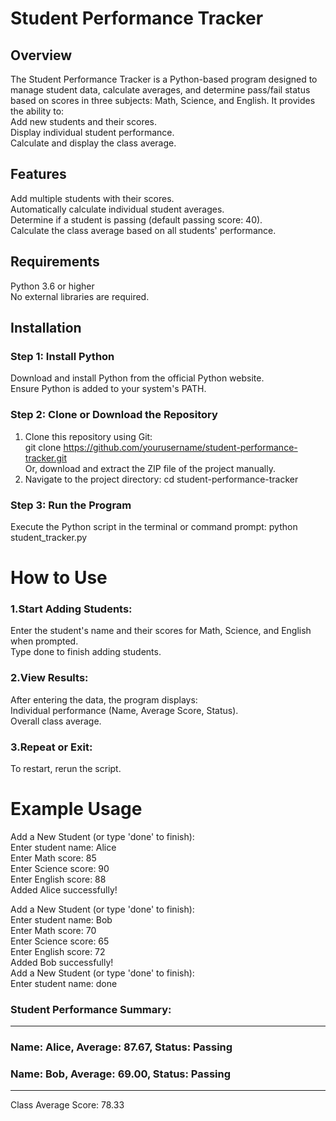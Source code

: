 # Student Performance Tracker
## Overview
The Student Performance Tracker is a Python-based program designed to manage student data, calculate averages, and determine pass/fail status based on scores in three subjects: Math, Science, and English. It provides the ability to:  
Add new students and their scores.  
Display individual student performance.  
Calculate and display the class average.  
## Features
Add multiple students with their scores.  
Automatically calculate individual student averages.  
Determine if a student is passing (default passing score: 40).  
Calculate the class average based on all students' performance.
## Requirements
Python 3.6 or higher  
No external libraries are required.
## Installation
### Step 1: Install Python  
Download and install Python from the official Python website.  
Ensure Python is added to your system's PATH.  
### Step 2: Clone or Download the Repository  
1. Clone this repository using Git:  
git clone https://github.com/yourusername/student-performance-tracker.git  
Or, download and extract the ZIP file of the project manually.
2. Navigate to the project directory:
cd student-performance-tracker
### Step 3: Run the Program
Execute the Python script in the terminal or command prompt:
python student_tracker.py  
# How to Use
### 1.Start Adding Students:  
Enter the student's name and their scores for Math, Science, and English when prompted.  
Type done to finish adding students.
### 2.View Results:  
After entering the data, the program displays:  
Individual performance (Name, Average Score, Status).  
Overall class average.  
### 3.Repeat or Exit:  
To restart, rerun the script.
# Example Usage
Add a New Student (or type 'done' to finish):  
Enter student name: Alice  
Enter Math score: 85  
Enter Science score: 90  
Enter English score: 88  
Added Alice successfully!  
  
Add a New Student (or type 'done' to finish):  
Enter student name: Bob  
Enter Math score: 70  
Enter Science score: 65  
Enter English score: 72  
Added Bob successfully!  
Add a New Student (or type 'done' to finish):  
Enter student name: done  
  
### Student Performance Summary:
----------------------------------------
### Name: Alice, Average: 87.67, Status: Passing
### Name: Bob, Average: 69.00, Status: Passing
----------------------------------------

Class Average Score: 78.33


